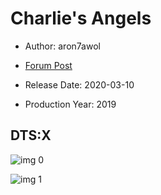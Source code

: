 # Charlie's Angels

* Author: aron7awol

* [Forum Post](https://www.avsforum.com/threads/bass-eq-for-filtered-movies.2995212/post-59305996)

* Release Date: 2020-03-10
* Production Year: 2019

## DTS:X

![img 0](https://i.imgur.com/gqYTJ9p.jpg)

![img 1](https://i.imgur.com/tGeOXGI.png)

